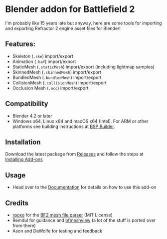 # Blender addon for Battlefield 2
I'm probably like 15 years late but anyway, here are some tools for importing and exporting Refractor 2 engine asset files for Blender!

## Features:
- Skeleton (`.ske`) import/export
- Animation (`.baf`) import/export
- StaticMesh (`.staticMesh`) import/export (including lightmap samples)
- SkinnedMesh (`.skinnedMesh`) import/export
- BundledMesh (`.bundledMesh`) import/export
- CollisionMesh (`.collisionMesh`) import/export
- Occlusion Mesh (`.occ`) import/export

## Compatibility
- Blender 4.2 or later
- Windows x64, Linux x64 and macOS x64 (Intel). For ARM or other platforms see building instructions at [BSP Builder](bsp_builder/README.md).

## Installation
Download the latest package from [Releases](https://github.com/marekzajac97/bf2-blender/releases/latest) and follow the steps at [Installing Add-ons](https://docs.blender.org/manual/en/latest/editors/preferences/addons.html#installing-legacy-add-ons)

## Usage
- Head over to the [Documentation](docs/README.md) for details on how to use this add-on

## Credits
- [rpoxo](https://github.com/rpoxo) for the [BF2 mesh file parser](https://github.com/rpoxo/bf2mesh) (MIT License)
- Remdul for guidance and [bfmeshview](http://www.bytehazard.com/bfstuff/bfmeshview/) (a lot of the stuff is ported over from there)
- Ason and DeWolfe for testing and feedback
